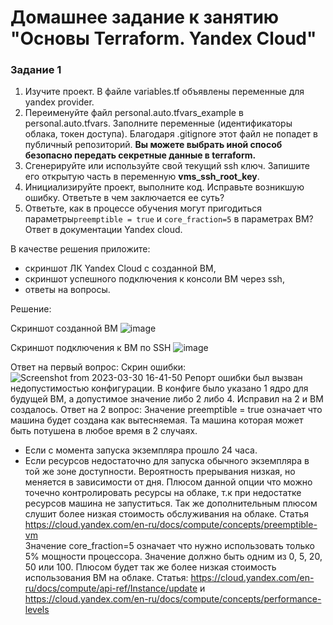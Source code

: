 # Домашнее задание к занятию "Основы Terraform. Yandex Cloud"

### Задание 1

1. Изучите проект. В файле variables.tf объявлены переменные для yandex provider.
2. Переименуйте файл personal.auto.tfvars_example в personal.auto.tfvars. Заполните переменные (идентификаторы облака, токен доступа). Благодаря .gitignore этот файл не попадет в публичный репозиторий. **Вы можете выбрать иной способ безопасно передать секретные данные в terraform.**
3. Сгенерируйте или используйте свой текущий ssh ключ. Запишите его открытую часть в переменную **vms_ssh_root_key**.
4. Инициализируйте проект, выполните код. Исправьте возникшую ошибку. Ответьте в чем заключается ее суть?
5. Ответьте, как в процессе обучения могут пригодиться параметры```preemptible = true``` и ```core_fraction=5``` в параметрах ВМ? Ответ в документации Yandex cloud.

В качестве решения приложите:
- скриншот ЛК Yandex Cloud с созданной ВМ,
- скриншот успешного подключения к консоли ВМ через ssh,
- ответы на вопросы.

Решение:

Скриншот созданной ВМ
![image](https://user-images.githubusercontent.com/92155007/229113344-a53ef6a6-abc4-46b6-9888-acb022dc703f.png)

Скриншот подключения к ВМ по SSH
![image](https://user-images.githubusercontent.com/92155007/229113592-07db024b-0832-4db2-8f39-98e677bcb02d.png)

Ответ на первый вопрос: 
Скрин ошибки:
![Screenshot from 2023-03-30 16-41-50](https://user-images.githubusercontent.com/92155007/229113696-1edeb4f1-85e8-4657-9a76-5c976afaa7a3.png)
Репорт ошибки был вызван недопустимостью конфигурации. В конфиге было указано 1 ядро для будущей ВМ, а допустимое значение либо 2 либо 4. Исправил на 2 и ВМ создалось.
Ответ на 2 вопрос:
Значение preemptible = true означает что машина будет создана как вытесняемая. Та машина которая может быть потушена в любое время в 2 случаях.
- Если с момента запуска экземпляра прошло 24 часа.
- Если ресурсов недостаточно для запуска обычного экземпляра в той же зоне доступности. Вероятность прерывания низкая, но меняется в зависимости от дня.
Плюсом данной опции что можно точечно контролировать ресурсы на облаке, т.к при недостатке ресурсов машина не запуститься. Так же дополнительным плюсом слушит более низкая стоимость обслуживания на облаке. Статья https://cloud.yandex.com/en-ru/docs/compute/concepts/preemptible-vm \
Значение core_fraction=5 означает что нужно использовать только 5% мощности процессора. Значение должно быть одним из 0, 5, 20, 50 или 100. Плюсом будет так же более низкая стоимость использования ВМ на облаке.
Статья: https://cloud.yandex.com/en-ru/docs/compute/api-ref/Instance/update  и https://cloud.yandex.com/en-ru/docs/compute/concepts/performance-levels
